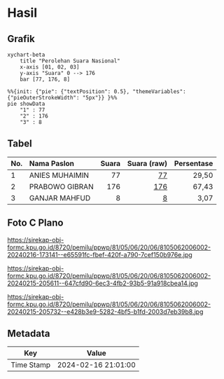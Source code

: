 # Hasil

## Grafik

```mermaid
xychart-beta
    title "Perolehan Suara Nasional"
    x-axis [01, 02, 03]
    y-axis "Suara" 0 --> 176
    bar [77, 176, 8]
```

```mermaid
%%{init: {"pie": {"textPosition": 0.5}, "themeVariables": {"pieOuterStrokeWidth": "5px"}} }%%
pie showData
    "1" : 77
    "2" : 176
    "3" : 8
```

## Tabel

| No. | Nama Paslon    | Suara | Suara (raw) | Persentase |
|:--- |:-------------- | -----:| -----------:| ----------:|
| 1   | ANIES MUHAIMIN | 77    | [77][p-1]   | 29,50      |
| 2   | PRABOWO GIBRAN | 176   | [176][p-2]  | 67,43      |
| 3   | GANJAR MAHFUD  | 8     | [8][p-3]    | 3,07       |


[p-1]: https://github.com/gigit-pemilu/pemilu-2024/blob/main/pilpres/hitung-suara/sub/81-maluku/sub/05-seram-bagian-timur/sub/06-tutuk-tolu/sub/2006-waras-waras/sub/002-tps/sub/paslon-1.txt
[p-2]: https://github.com/gigit-pemilu/pemilu-2024/blob/main/pilpres/hitung-suara/sub/81-maluku/sub/05-seram-bagian-timur/sub/06-tutuk-tolu/sub/2006-waras-waras/sub/002-tps/sub/paslon-2.txt
[p-3]: https://github.com/gigit-pemilu/pemilu-2024/blob/main/pilpres/hitung-suara/sub/81-maluku/sub/05-seram-bagian-timur/sub/06-tutuk-tolu/sub/2006-waras-waras/sub/002-tps/sub/paslon-3.txt

## Foto C Plano

https://sirekap-obj-formc.kpu.go.id/8720/pemilu/ppwp/81/05/06/20/06/8105062006002-20240216-173141--e65591fc-fbef-420f-a790-7cef150b976e.jpg

https://sirekap-obj-formc.kpu.go.id/8720/pemilu/ppwp/81/05/06/20/06/8105062006002-20240215-205611--647cfd90-6ec3-4fb2-93b5-91a918cbea14.jpg

https://sirekap-obj-formc.kpu.go.id/8720/pemilu/ppwp/81/05/06/20/06/8105062006002-20240215-205732--e428b3e9-5282-4bf5-b1fd-2003d7eb39b8.jpg


## Metadata

| Key        | Value               |
| ---------- | ------------------- |
| Time Stamp | 2024-02-16 21:01:00 |



